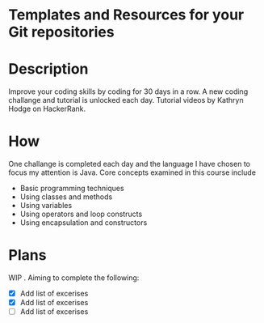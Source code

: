 Templates and Resources for your Git repositories
=====================

# Description
Improve your coding skills by coding for 30 days in a row. A new coding challange and tutorial is unlocked each day. Tutorial videos by Kathryn Hodge on HackerRank.

# How 
One challange is completed each day and the language I have chosen to focus my attention is Java. Core concepts examined in this course include
- Basic programming techniques
- Using classes and methods
- Using variables
- Using operators and loop constructs
- Using encapsulation and constructors 

# Plans
WIP . Aiming to complete the following:

- [X] Add list of excerises
- [X] Add list of excerises
- [ ] Add list of excerises
